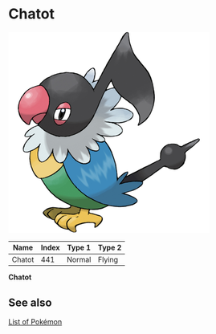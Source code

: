# Chatot


![Chatot](images/441.png)

| **Name** | **Index** | **Type 1** | **Type 2** |
|----|----|----|----|
| Chatot | 441 | Normal | Flying  |

**Chatot** 

## See also

[List of Pokémon](../pokemon.md)

